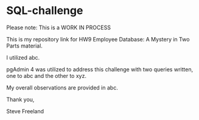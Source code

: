 # SQL-challenge

Please note: This is a WORK IN PROCESS

This is my repository link for HW9 Employee Database: A Mystery in Two Parts material.

I utilized abc.

pgAdmin 4 was utilized to address this challenge with two queries written, one to abc and the other to xyz.

My overall observations are provided in abc.

Thank you,

Steve Freeland 
